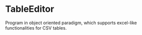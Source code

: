 # TableEditor
Program in object oriented paradigm, which supports excel-like functionalities for CSV tables.
